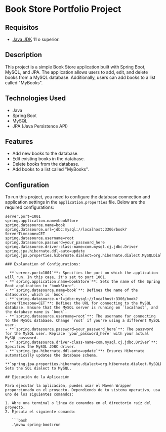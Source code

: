 # Book Store Portfolio Project

## Requisitos

- [Java JDK](https://www.oracle.com/java/technologies/javase-jdk11-downloads.html) 11 o superior.

## Description
This project is a simple Book Store application built with Spring Boot, MySQL, and JPA. The application allows users to add, edit, and delete books from a MySQL database. Additionally, users can add books to a list called "MyBooks".

## Technologies Used
- Java
- Spring Boot
- MySQL
- JPA (Java Persistence API)

## Features
- Add new books to the database.
- Edit existing books in the database.
- Delete books from the database.
- Add books to a list called "MyBooks".

## Configuration

To run this project, you need to configure the database connection and application settings in the `application.properties` file. Below are the required configurations:

```properties
server.port=1001
spring.application.name=bookStore
spring.datasource.name=book
spring.datasource.url=jdbc:mysql://localhost:3306/book?ServerTimezone=CET
spring.datasource.username=root
spring.datasource.password=your_password_here
spring.datasource.driver-class-name=com.mysql.cj.jdbc.Driver
spring.jpa.hibernate.ddl-auto=update
spring.jpa.properties.hibernate.dialect=org.hibernate.dialect.MySQLDialect

### Explanation of Configurations:

- **`server.port=1001`**: Specifies the port on which the application will run. In this case, it's set to port 1001.
- **`spring.application.name=bookStore`**: Sets the name of the Spring Boot application to "bookStore".
- **`spring.datasource.name=book`**: Defines the name of the datasource, which is `book`.
- **`spring.datasource.url=jdbc:mysql://localhost:3306/book?ServerTimezone=CET`**: Defines the URL for connecting to the MySQL database. Ensure that the MySQL server is running on `localhost`, and the database name is `book`.
- **`spring.datasource.username=root`**: The username for connecting to the MySQL database. Change `root` if you're using a different MySQL user.
- **`spring.datasource.password=your_password_here`**: The password for the MySQL user. Replace `your_password_here` with your actual MySQL password.
- **`spring.datasource.driver-class-name=com.mysql.cj.jdbc.Driver`**: Specifies the MySQL JDBC driver.
- **`spring.jpa.hibernate.ddl-auto=update`**: Ensures Hibernate automatically updates the database schema.
- **`spring.jpa.properties.hibernate.dialect=org.hibernate.dialect.MySQLDialect`**: Sets the SQL dialect to MySQL.

## Ejecución de la Aplicación

Para ejecutar la aplicación, puedes usar el Maven Wrapper proporcionado en el proyecto. Dependiendo de tu sistema operativo, usa uno de los siguientes comandos:

1. Abre una terminal o línea de comandos en el directorio raíz del proyecto.
2. Ejecuta el siguiente comando:

   ```bash
   .\mvnw spring-boot:run
